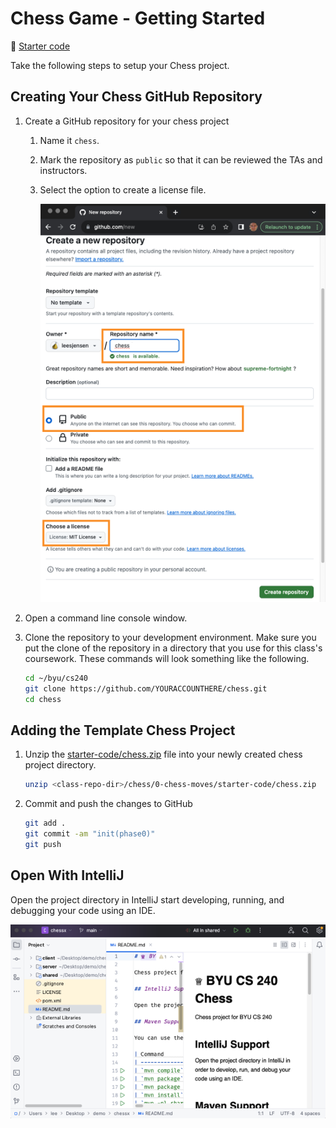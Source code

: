 # Chess Game - Getting Started

📁 [Starter code](starter-code)

Take the following steps to setup your Chess project.

## Creating Your Chess GitHub Repository

1. Create a GitHub repository for your chess project

   1. Name it `chess`.
   1. Mark the repository as `public` so that it can be reviewed the TAs and instructors.
   1. Select the option to create a license file.

      ![create repo](create-repo.png)

1. Open a command line console window.
1. Clone the repository to your development environment. Make sure you put the clone of the repository in a directory that you use for this class's coursework. These commands will look something like the following.

   ```sh
   cd ~/byu/cs240
   git clone https://github.com/YOURACCOUNTHERE/chess.git
   cd chess
   ```

## Adding the Template Chess Project

1. Unzip the [starter-code/chess.zip](starter-code/chess.zip) file into your newly created chess project directory.
   ```sh
   unzip <class-repo-dir>/chess/0-chess-moves/starter-code/chess.zip
   ```
1. Commit and push the changes to GitHub
   ```sh
   git add .
   git commit -am "init(phase0)"
   git push
   ```

## Open With IntelliJ

Open the project directory in IntelliJ start developing, running, and debugging your code using an IDE.

![open intellij](open-intellij.png)
